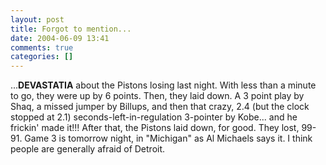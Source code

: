 ```yaml
---
layout: post
title: Forgot to mention...
date: 2004-06-09 13:41
comments: true
categories: []
---
```

...<B>DEVASTATIA</B> about the Pistons losing last night. With less than a minute to go, they were up by 6 points. Then, they laid down. A 3 point play by Shaq, a missed jumper by Billups, and then that crazy, 2.4 (but the clock stopped at 2.1) seconds-left-in-regulation 3-pointer by Kobe... and he frickin' made it!!! After that, the Pistons laid down, for good. They lost, 99-91. Game 3 is tomorrow night, in "Michigan" as Al Michaels says it. I think people are generally afraid of Detroit.
